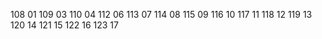 108 01
109 03
110 04
112 06
113 07
114 08
115 09
116 10
117 11
118 12
119 13
120 14
121 15
122 16
123 17
